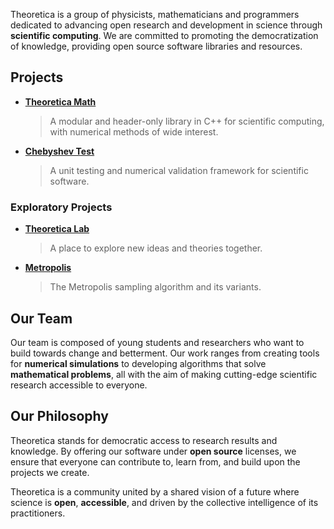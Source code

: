 Theoretica is a group of physicists, mathematicians and programmers dedicated to advancing open research and development in science through **scientific computing**.
We are committed to promoting the democratization of knowledge, providing open source software libraries and resources.

## Projects
- [**Theoretica Math**](https://github.com/chaotic-society/theoretica)
  > A modular and header-only library in C++ for scientific computing, with numerical methods of wide interest.

- [**Chebyshev Test**](http://github.com/chaotic-society/chebyshev)
  > A unit testing and numerical validation framework for scientific software.

### Exploratory Projects
- [**Theoretica Lab**](http://github.com/chaotic-society/theoretica-lab)
  > A place to explore new ideas and theories together.

- [**Metropolis**](http://github.com/chaotic-society/metropolis)
  > The Metropolis sampling algorithm and its variants.

## Our Team
Our team is composed of young students and researchers who want to build towards change and betterment.
Our work ranges from creating tools for **numerical
simulations** to developing algorithms that solve **mathematical
problems**, all with the aim of making cutting-edge scientific research
accessible to everyone.

## Our Philosophy
Theoretica stands for democratic access to research results and knowledge. By offering
our software under **open source** licenses, we ensure that everyone
can contribute to, learn from, and build upon the projects we create.

Theoretica is a community united by a shared vision of a future where science is **open**,
**accessible**, and driven by the collective intelligence of its practitioners.
